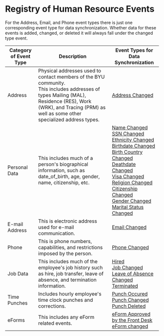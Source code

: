 # Registry of Human Resource Events

For the Address, Email, and Phone event types there is just one corresponding event type for data synchronization. Whether data for these events is added, changed, or deleted it will always fall under the changed type event.

|Category of Event Type    |Description   |Event Types for Data Synchronization    |
|--------------------------|--------------|----------------------------------------|
|Address                   |Physical addresses used to contact members of the BYU community.<br>This includes addresses of types Mailing (MAL), Residence (RES), Work (WRK), and Tracing (PRM) as well as some other specialized address types.|[Address Changed](https://github.com/byu-oit/hr-api/blob/Events/Events/AddressChanged.md)|
|Personal Data             |This includes much of a person's biographical information, such as date_of_birth, age, gender, name, citizenship, etc.|[Name Changed](https://github.com/byu-oit/hr-api/blob/Events/Events/NameChanged.md)<br>[SSN Changed](https://github.com/byu-oit/hr-api/blob/Events/Events/SSNChanged.md)<br>[Ethnicity Changed](https://github.com/byu-oit/hr-api/blob/Events/Events/EthnicityChanged.md)<br>[Birthdate Changed](https://github.com/byu-oit/hr-api/blob/Events/Events/BrithdateChanged.md)<br>[Birth Country Changed](https://github.com/byu-oit/hr-api/blob/master/Events/BirthCountryChanged.md)<br>[Deathdate Changed]()<br>[Visa Changed](https://github.com/byu-oit/hr-api/blob/Events/Events/VisaChanged.md)<br>[Religion Changed]()<br>[Citizenship Changed]()<br>[Gender Changed](https://github.com/byu-oit/hr-api/blob/Events/Events/GenderChanged.md)<br>[Marital Status Changed](https://github.com/byu-oit/hr-api/blob/Events/Events/MaritalStatusChanged.md)|
|E-mail Address            |This is electronic address used for e-mail communication.|[Email Changed](https://github.com/byu-oit/hr-api/blob/Events/Events/EmailChanged.md)|
|Phone                     |This is phone numbers, capabilities, and restrictions imposed by the person.|[Phone Changed](https://github.com/byu-oit/hr-api/blob/Events/Events/PhoneChanged.md)|
|Job Data                  |This includes much of the employee's job history such as hire, job transfer, leave of absence, and termination information.|[Hired](https://github.com/byu-oit/hr-api/blob/Events/Events/Hired.md)<br>[Job Changed](https://github.com/byu-oit/hr-api/blob/Events/Events/JobChanged.md)<br>[Leave of Absence Changed](https://github.com/byu-oit/hr-api/blob/Events/Events/LeaveOfAbsenceChanged.md)<br>[Terminated](https://github.com/byu-oit/hr-api/blob/Events/Events/Terminated.md)|
|Time Punches              |Includes hourly employee's time clock punches and corrections.|[Punch Occured](https://github.com/byu-oit/hr-api/blob/Events/Events/PunchOccured.md)<br>[Punch Changed](https://github.com/byu-oit/hr-api/blob/Events/Events/PhoneChanged.md)<br>[Punch Deleted](https://github.com/byu-oit/hr-api/blob/Events/Events/PunchDeleted.md)|
|eForms|This includes any eForm related events.|[eForm Approved by the Front Desk](https://github.com/byu-oit/hr-api/blob/Events/Events/eFormApproved.md)<br>[eForm changed](https://github.com/byu-oit/hr-api/blob/Events/Events/eFormChanged.md)|
